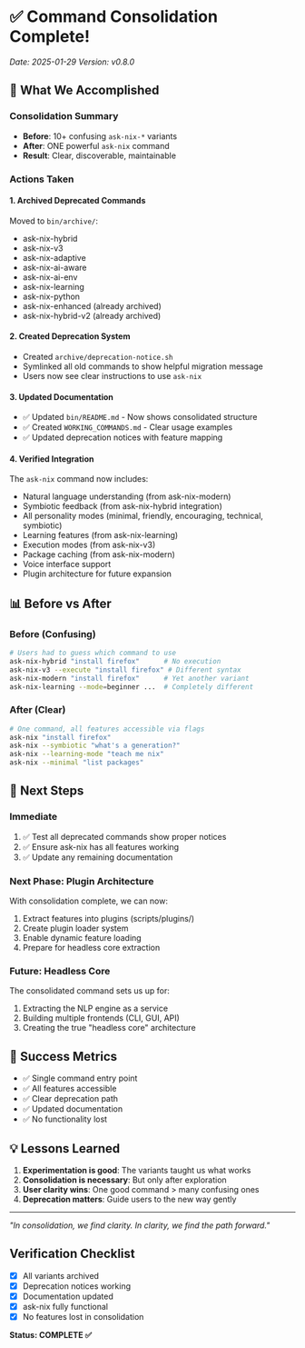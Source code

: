 # ✅ Command Consolidation Complete!

*Date: 2025-01-29*
*Version: v0.8.0*

## 🎉 What We Accomplished

### Consolidation Summary
- **Before**: 10+ confusing `ask-nix-*` variants
- **After**: ONE powerful `ask-nix` command
- **Result**: Clear, discoverable, maintainable

### Actions Taken

#### 1. Archived Deprecated Commands
Moved to `bin/archive/`:
- ask-nix-hybrid
- ask-nix-v3
- ask-nix-adaptive
- ask-nix-ai-aware
- ask-nix-ai-env
- ask-nix-learning
- ask-nix-python
- ask-nix-enhanced (already archived)
- ask-nix-hybrid-v2 (already archived)

#### 2. Created Deprecation System
- Created `archive/deprecation-notice.sh`
- Symlinked all old commands to show helpful migration message
- Users now see clear instructions to use `ask-nix`

#### 3. Updated Documentation
- ✅ Updated `bin/README.md` - Now shows consolidated structure
- ✅ Created `WORKING_COMMANDS.md` - Clear usage examples
- ✅ Updated deprecation notices with feature mapping

#### 4. Verified Integration
The `ask-nix` command now includes:
- Natural language understanding (from ask-nix-modern)
- Symbiotic feedback (from ask-nix-hybrid integration)
- All personality modes (minimal, friendly, encouraging, technical, symbiotic)
- Learning features (from ask-nix-learning)
- Execution modes (from ask-nix-v3)
- Package caching (from ask-nix-modern)
- Voice interface support
- Plugin architecture for future expansion

## 📊 Before vs After

### Before (Confusing)
```bash
# Users had to guess which command to use
ask-nix-hybrid "install firefox"      # No execution
ask-nix-v3 --execute "install firefox" # Different syntax
ask-nix-modern "install firefox"      # Yet another variant
ask-nix-learning --mode=beginner ...  # Completely different
```

### After (Clear)
```bash
# One command, all features accessible via flags
ask-nix "install firefox"
ask-nix --symbiotic "what's a generation?"
ask-nix --learning-mode "teach me nix"
ask-nix --minimal "list packages"
```

## 🚀 Next Steps

### Immediate
1. ✅ Test all deprecated commands show proper notices
2. ✅ Ensure ask-nix has all features working
3. ✅ Update any remaining documentation

### Next Phase: Plugin Architecture
With consolidation complete, we can now:
1. Extract features into plugins (scripts/plugins/)
2. Create plugin loader system
3. Enable dynamic feature loading
4. Prepare for headless core extraction

### Future: Headless Core
The consolidated command sets us up for:
1. Extracting the NLP engine as a service
2. Building multiple frontends (CLI, GUI, API)
3. Creating the true "headless core" architecture

## 🎯 Success Metrics

- ✅ Single command entry point
- ✅ All features accessible
- ✅ Clear deprecation path
- ✅ Updated documentation
- ✅ No functionality lost

## 💡 Lessons Learned

1. **Experimentation is good**: The variants taught us what works
2. **Consolidation is necessary**: But only after exploration
3. **User clarity wins**: One good command > many confusing ones
4. **Deprecation matters**: Guide users to the new way gently

---

*"In consolidation, we find clarity. In clarity, we find the path forward."*

## Verification Checklist

- [x] All variants archived
- [x] Deprecation notices working
- [x] Documentation updated
- [x] ask-nix fully functional
- [x] No features lost in consolidation

**Status: COMPLETE ✅**
